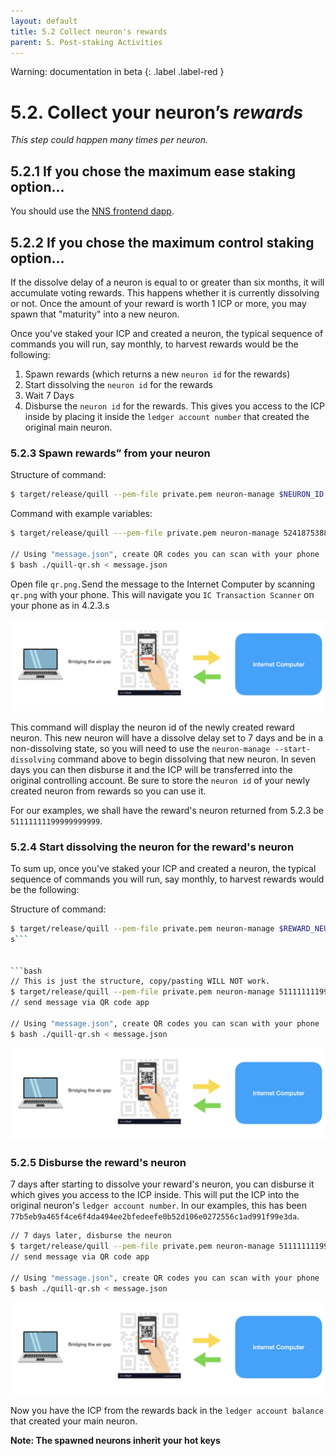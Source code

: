 ```yaml
---
layout: default
title: 5.2 Collect neuron's rewards
parent: 5. Post-staking Activities
---
```

Warning: documentation in beta
{: .label .label-red }

# 5.2. Collect your neuron’s ***rewards***

*This step could happen many times per neuron.*

## 5.2.1 If you chose the **maximum ease staking option**... 

You should use the [NNS frontend dapp](https://nns.ic0.app/).

## 5.2.2 If you chose the **maximum control staking option**... 

If the dissolve delay of a neuron is equal to or greater than six months, it will accumulate voting rewards. This happens whether it is currently dissolving or not. Once the amount of your reward is worth 1 ICP or more, you may spawn that "maturity" into a new neuron.

Once you've staked your ICP and created a neuron, the typical sequence of commands you will run, say monthly, to harvest rewards would be the following:

1. Spawn rewards (which returns a new `neuron id` for the rewards)
2. Start dissolving the `neuron id` for the rewards
3. Wait 7 Days
4. Disburse the `neuron id` for the rewards. This gives you access to the ICP inside by placing it inside the `ledger account number` that created the original main neuron.

### 5.2.3 Spawn rewards” from your neuron

Structure of command:
```bash
$ target/release/quill --pem-file private.pem neuron-manage $NEURON_ID --spawn > message.json
```

Command with example variables:
```bash
$ target/release/quill ---pem-file private.pem neuron-manage 5241875388871980017 --spawn > message.json

// Using "message.json", create QR codes you can scan with your phone
$ bash ./quill-qr.sh < message.json
```

Open file `qr.png.`Send the message to the Internet Computer by scanning `qr.png` with your phone. This will navigate you `IC Transaction Scanner` on your phone as in 4.2.3.s

![image](../assets/images/qr-code-scan-2.png)

This command will display the neuron id of the newly created reward neuron. This new neuron will have a dissolve delay set to 7 days and be in a non-dissolving state, so you will need to use the `neuron-manage --start-dissolving` command above to begin dissolving that new neuron. In seven days you can then disburse it and the ICP will be transferred into the original controlling account. Be sure to store the `neuron id` of your newly created neuron from rewards so you can use it.

For our examples, we shall have the reward's neuron returned from 5.2.3 be `51111111199999999999`.

### 5.2.4 Start dissolving the neuron for the reward's neuron

To sum up, once you've staked your ICP and created a neuron, the typical sequence of commands you will run, say monthly, to harvest rewards would be the following:

Structure of command:
```bash
$ target/release/quill --pem-file private.pem neuron-manage $REWARD_NEURON_ID --start-dissolving
s```


```bash
// This is just the structure, copy/pasting WILL NOT work.
$ target/release/quill --pem-file private.pem neuron-manage 51111111199999999999 --start-dissolving
// send message via QR code app

// Using "message.json", create QR codes you can scan with your phone
$ bash ./quill-qr.sh < message.json

```

![image](../assets/images/qr-code-scan-2.png)


### 5.2.5 Disburse the reward's neuron

7 days after starting to dissolve your reward's neuron, you can disburse it which gives you access to the ICP inside. This will put the ICP into the original neuron's `ledger account number`. In our examples, this has been `77b5eb9a465f4ce6f4da494ee2bfedeefe0b52d106e0272556c1ad991f99e3da`.

```bash
// 7 days later, disburse the neuron
$ target/release/quill --pem-file private.pem neuron-manage 51111111199999999999 --disburse
// send message via QR code app

// Using "message.json", create QR codes you can scan with your phone
$ bash ./quill-qr.sh < message.json

```

![image](../assets/images/qr-code-scan-2.png)

Now you have the ICP from the rewards back in the `ledger account balance` that created your main neuron.

**Note: The spawned neurons inherit your hot keys**
